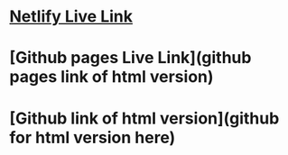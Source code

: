 # [Netlify Live Link](https://64cd8c65842a6d6d8697c3e5--statuesque-dieffenbachia-adb2e9.netlify.app/)
# [Github pages Live Link](github pages link of html version)
# [Github link of html version](github for html version here)